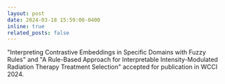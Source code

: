```yaml
---
layout: post
date: 2024-03-18 15:59:00-0400
inline: true
related_posts: false
---
```



"Interpreting Contrastive Embeddings in Specific Domains with Fuzzy Rules" and "A Rule-Based Approach for Interpretable Intensity-Modulated
Radiation Therapy Treatment Selection" accepted for publication in WCCI 2024.